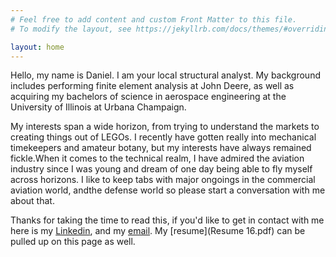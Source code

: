 ```yaml
---
# Feel free to add content and custom Front Matter to this file.
# To modify the layout, see https://jekyllrb.com/docs/themes/#overriding-theme-defaults

layout: home
---
```


Hello, my name is Daniel. I am your local structural analyst. My background includes performing finite element analysis at John Deere, as well as acquiring my bachelors of science in aerospace engineering at the University of Illinois at Urbana Champaign. 

My interests span a wide horizon, from trying to understand the markets to creating things out of LEGOs. I recently have gotten really into mechanical timekeepers and amateur botany, but my interests have always remained fickle.When it comes to the technical realm, I have admired the aviation industry since I was young and dream of one day being able to fly myself across horizons. I like to keep tabs with major ongoings in the commercial aviation world, andthe defense world so please start a conversation with me about that. 

Thanks for taking the time to read this, if you'd like to get in contact with me here is my [Linkedin](https://www.linkedin.com/in/daniel-diurczak-7b5148127/), and my [email](mailto:daniel.diurczak@gmail.com). My [resume](Resume 16.pdf) can be pulled up on this page as well. 
